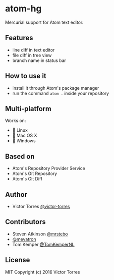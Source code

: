 # atom-hg

Mercurial support for Atom text editor.

## Features

- line diff in text editor
- file diff in tree view
- branch name in status bar

## How to use it

- install it through Atom's package manager
- run the command `atom .` inside your repository

## Multi-platform

Works on:

- 🐧 Linux
- 🍎 Mac OS X
- 🏁 Windows

## Based on

- Atom's Repository Provider Service
- Atom's Git Repository
- Atom's Git Diff

## Author

- Victor Torres [@victor-torres](https://github.com/victor-torres)

## Contributors

- Steven Atkinson [@mrstebo](https://github.com/mrstebo)
- [@mevatron](https://github.com/mevatron)
- Tom Kemper [@TomKemperNL](https://github.com/TomKemperNL)

## License

MIT Copyright (c) 2016 Victor Torres
